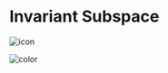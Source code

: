 <!-- https://svs.gsfc.nasa.gov/13326 -->
<h1 id="cover-heading">Invariant Subspace</h1>

![icon](/_media/background.gif "Source: https://svs.gsfc.nasa.gov/13326")

![color](#000000)

<!-- A repository of knowledge from pursuing a B.S. in Physics at Oregon State University.


[Check it out](/home#Physics.md) -->
